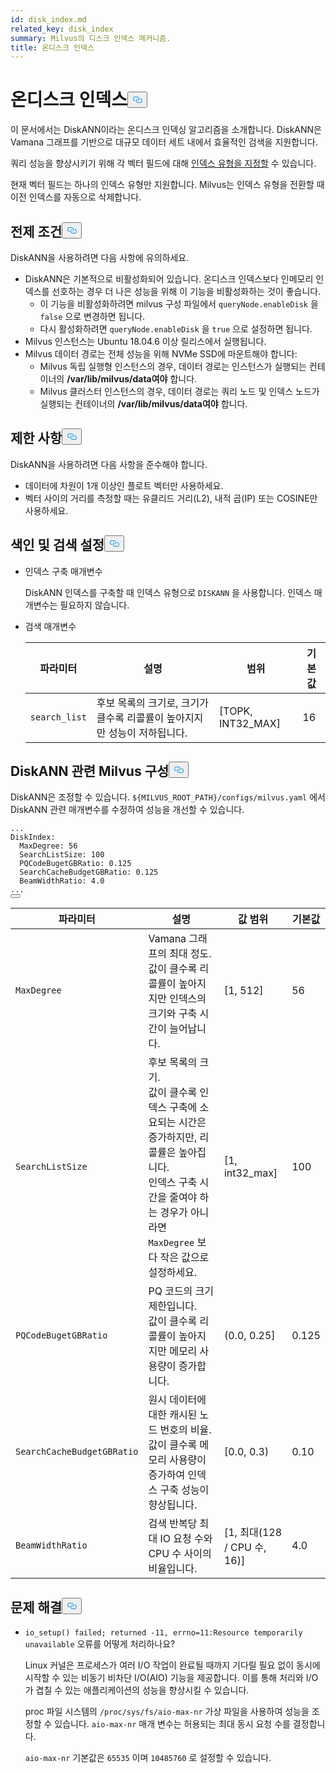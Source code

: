 ```yaml
---
id: disk_index.md
related_key: disk_index
summary: Milvus의 디스크 인덱스 메커니즘.
title: 온디스크 인덱스
---
```

<h1 id="On-disk-Index" class="common-anchor-header">온디스크 인덱스<button data-href="#On-disk-Index" class="anchor-icon" translate="no">
      <svg translate="no"
        aria-hidden="true"
        focusable="false"
        height="20"
        version="1.1"
        viewBox="0 0 16 16"
        width="16"
      >
        <path
          fill="#0092E4"
          fill-rule="evenodd"
          d="M4 9h1v1H4c-1.5 0-3-1.69-3-3.5S2.55 3 4 3h4c1.45 0 3 1.69 3 3.5 0 1.41-.91 2.72-2 3.25V8.59c.58-.45 1-1.27 1-2.09C10 5.22 8.98 4 8 4H4c-.98 0-2 1.22-2 2.5S3 9 4 9zm9-3h-1v1h1c1 0 2 1.22 2 2.5S13.98 12 13 12H9c-.98 0-2-1.22-2-2.5 0-.83.42-1.64 1-2.09V6.25c-1.09.53-2 1.84-2 3.25C6 11.31 7.55 13 9 13h4c1.45 0 3-1.69 3-3.5S14.5 6 13 6z"
        ></path>
      </svg>
    </button></h1><p>이 문서에서는 DiskANN이라는 온디스크 인덱싱 알고리즘을 소개합니다. DiskANN은 Vamana 그래프를 기반으로 대규모 데이터 세트 내에서 효율적인 검색을 지원합니다.</p>
<p>쿼리 성능을 향상시키기 위해 각 벡터 필드에 대해 <a href="/docs/ko/v2.4.x/index-vector-fields.md">인덱스 유형을 지정할</a> 수 있습니다.</p>
<div class="alert note"> 
현재 벡터 필드는 하나의 인덱스 유형만 지원합니다. Milvus는 인덱스 유형을 전환할 때 이전 인덱스를 자동으로 삭제합니다.</div>
<h2 id="Prerequisites" class="common-anchor-header">전제 조건<button data-href="#Prerequisites" class="anchor-icon" translate="no">
      <svg translate="no"
        aria-hidden="true"
        focusable="false"
        height="20"
        version="1.1"
        viewBox="0 0 16 16"
        width="16"
      >
        <path
          fill="#0092E4"
          fill-rule="evenodd"
          d="M4 9h1v1H4c-1.5 0-3-1.69-3-3.5S2.55 3 4 3h4c1.45 0 3 1.69 3 3.5 0 1.41-.91 2.72-2 3.25V8.59c.58-.45 1-1.27 1-2.09C10 5.22 8.98 4 8 4H4c-.98 0-2 1.22-2 2.5S3 9 4 9zm9-3h-1v1h1c1 0 2 1.22 2 2.5S13.98 12 13 12H9c-.98 0-2-1.22-2-2.5 0-.83.42-1.64 1-2.09V6.25c-1.09.53-2 1.84-2 3.25C6 11.31 7.55 13 9 13h4c1.45 0 3-1.69 3-3.5S14.5 6 13 6z"
        ></path>
      </svg>
    </button></h2><p>DiskANN을 사용하려면 다음 사항에 유의하세요.</p>
<ul>
<li>DiskANN은 기본적으로 비활성화되어 있습니다. 온디스크 인덱스보다 인메모리 인덱스를 선호하는 경우 더 나은 성능을 위해 이 기능을 비활성화하는 것이 좋습니다.<ul>
<li>이 기능을 비활성화하려면 milvus 구성 파일에서 <code translate="no">queryNode.enableDisk</code> 을 <code translate="no">false</code> 으로 변경하면 됩니다.</li>
<li>다시 활성화하려면 <code translate="no">queryNode.enableDisk</code> 을 <code translate="no">true</code> 으로 설정하면 됩니다.</li>
</ul></li>
<li>Milvus 인스턴스는 Ubuntu 18.04.6 이상 릴리스에서 실행됩니다.</li>
<li>Milvus 데이터 경로는 전체 성능을 위해 NVMe SSD에 마운트해야 합니다:<ul>
<li>Milvus 독립 실행형 인스턴스의 경우, 데이터 경로는 인스턴스가 실행되는 컨테이너의 <strong>/var/lib/milvus/data여야</strong> 합니다.</li>
<li>Milvus 클러스터 인스턴스의 경우, 데이터 경로는 쿼리 노드 및 인덱스 노드가 실행되는 컨테이너의 <strong>/var/lib/milvus/data여야</strong> 합니다.</li>
</ul></li>
</ul>
<h2 id="Limits" class="common-anchor-header">제한 사항<button data-href="#Limits" class="anchor-icon" translate="no">
      <svg translate="no"
        aria-hidden="true"
        focusable="false"
        height="20"
        version="1.1"
        viewBox="0 0 16 16"
        width="16"
      >
        <path
          fill="#0092E4"
          fill-rule="evenodd"
          d="M4 9h1v1H4c-1.5 0-3-1.69-3-3.5S2.55 3 4 3h4c1.45 0 3 1.69 3 3.5 0 1.41-.91 2.72-2 3.25V8.59c.58-.45 1-1.27 1-2.09C10 5.22 8.98 4 8 4H4c-.98 0-2 1.22-2 2.5S3 9 4 9zm9-3h-1v1h1c1 0 2 1.22 2 2.5S13.98 12 13 12H9c-.98 0-2-1.22-2-2.5 0-.83.42-1.64 1-2.09V6.25c-1.09.53-2 1.84-2 3.25C6 11.31 7.55 13 9 13h4c1.45 0 3-1.69 3-3.5S14.5 6 13 6z"
        ></path>
      </svg>
    </button></h2><p>DiskANN을 사용하려면 다음 사항을 준수해야 합니다.</p>
<ul>
<li>데이터에 차원이 1개 이상인 플로트 벡터만 사용하세요.</li>
<li>벡터 사이의 거리를 측정할 때는 유클리드 거리(L2), 내적 곱(IP) 또는 COSINE만 사용하세요.</li>
</ul>
<h2 id="Index-and-search-settings" class="common-anchor-header">색인 및 검색 설정<button data-href="#Index-and-search-settings" class="anchor-icon" translate="no">
      <svg translate="no"
        aria-hidden="true"
        focusable="false"
        height="20"
        version="1.1"
        viewBox="0 0 16 16"
        width="16"
      >
        <path
          fill="#0092E4"
          fill-rule="evenodd"
          d="M4 9h1v1H4c-1.5 0-3-1.69-3-3.5S2.55 3 4 3h4c1.45 0 3 1.69 3 3.5 0 1.41-.91 2.72-2 3.25V8.59c.58-.45 1-1.27 1-2.09C10 5.22 8.98 4 8 4H4c-.98 0-2 1.22-2 2.5S3 9 4 9zm9-3h-1v1h1c1 0 2 1.22 2 2.5S13.98 12 13 12H9c-.98 0-2-1.22-2-2.5 0-.83.42-1.64 1-2.09V6.25c-1.09.53-2 1.84-2 3.25C6 11.31 7.55 13 9 13h4c1.45 0 3-1.69 3-3.5S14.5 6 13 6z"
        ></path>
      </svg>
    </button></h2><ul>
<li><p>인덱스 구축 매개변수</p>
<p>DiskANN 인덱스를 구축할 때 인덱스 유형으로 <code translate="no">DISKANN</code> 을 사용합니다. 인덱스 매개변수는 필요하지 않습니다.</p></li>
<li><p>검색 매개변수</p>
<table>
<thead>
<tr><th>파라미터</th><th>설명</th><th>범위</th><th>기본값</th></tr>
</thead>
<tbody>
<tr><td><code translate="no">search_list</code></td><td>후보 목록의 크기로, 크기가 클수록 리콜률이 높아지지만 성능이 저하됩니다.</td><td>[TOPK, INT32_MAX]</td><td>16</td></tr>
</tbody>
</table>
</li>
</ul>
<h2 id="DiskANN-related-Milvus-configurations" class="common-anchor-header">DiskANN 관련 Milvus 구성<button data-href="#DiskANN-related-Milvus-configurations" class="anchor-icon" translate="no">
      <svg translate="no"
        aria-hidden="true"
        focusable="false"
        height="20"
        version="1.1"
        viewBox="0 0 16 16"
        width="16"
      >
        <path
          fill="#0092E4"
          fill-rule="evenodd"
          d="M4 9h1v1H4c-1.5 0-3-1.69-3-3.5S2.55 3 4 3h4c1.45 0 3 1.69 3 3.5 0 1.41-.91 2.72-2 3.25V8.59c.58-.45 1-1.27 1-2.09C10 5.22 8.98 4 8 4H4c-.98 0-2 1.22-2 2.5S3 9 4 9zm9-3h-1v1h1c1 0 2 1.22 2 2.5S13.98 12 13 12H9c-.98 0-2-1.22-2-2.5 0-.83.42-1.64 1-2.09V6.25c-1.09.53-2 1.84-2 3.25C6 11.31 7.55 13 9 13h4c1.45 0 3-1.69 3-3.5S14.5 6 13 6z"
        ></path>
      </svg>
    </button></h2><p>DiskANN은 조정할 수 있습니다. <code translate="no">${MILVUS_ROOT_PATH}/configs/milvus.yaml</code> 에서 DiskANN 관련 매개변수를 수정하여 성능을 개선할 수 있습니다.</p>
<pre><code translate="no" class="language-YAML">...
DiskIndex:
  MaxDegree: 56
  SearchListSize: 100
  PQCodeBugetGBRatio: 0.125
  SearchCacheBudgetGBRatio: 0.125
  BeamWidthRatio: 4.0
...
<button class="copy-code-btn"></button></code></pre>
<table>
<thead>
<tr><th>파라미터</th><th>설명</th><th>값 범위</th><th>기본값</th></tr>
</thead>
<tbody>
<tr><td><code translate="no">MaxDegree</code></td><td>Vamana 그래프의 최대 정도. <br/> 값이 클수록 리콜률이 높아지지만 인덱스의 크기와 구축 시간이 늘어납니다.</td><td>[1, 512]</td><td>56</td></tr>
<tr><td><code translate="no">SearchListSize</code></td><td>후보 목록의 크기. <br/> 값이 클수록 인덱스 구축에 소요되는 시간은 증가하지만, 리콜률은 높아집니다. <br/> 인덱스 구축 시간을 줄여야 하는 경우가 아니라면 <code translate="no">MaxDegree</code> 보다 작은 값으로 설정하세요.</td><td>[1, int32_max]</td><td>100</td></tr>
<tr><td><code translate="no">PQCodeBugetGBRatio</code></td><td>PQ 코드의 크기 제한입니다. <br/> 값이 클수록 리콜률이 높아지지만 메모리 사용량이 증가합니다.</td><td>(0.0, 0.25]</td><td>0.125</td></tr>
<tr><td><code translate="no">SearchCacheBudgetGBRatio</code></td><td>원시 데이터에 대한 캐시된 노드 번호의 비율. <br/> 값이 클수록 메모리 사용량이 증가하여 인덱스 구축 성능이 향상됩니다.</td><td>[0.0, 0.3)</td><td>0.10</td></tr>
<tr><td><code translate="no">BeamWidthRatio</code></td><td>검색 반복당 최대 IO 요청 수와 CPU 수 사이의 비율입니다.</td><td>[1, 최대(128 / CPU 수, 16)]</td><td>4.0</td></tr>
</tbody>
</table>
<h2 id="Troubleshooting" class="common-anchor-header">문제 해결<button data-href="#Troubleshooting" class="anchor-icon" translate="no">
      <svg translate="no"
        aria-hidden="true"
        focusable="false"
        height="20"
        version="1.1"
        viewBox="0 0 16 16"
        width="16"
      >
        <path
          fill="#0092E4"
          fill-rule="evenodd"
          d="M4 9h1v1H4c-1.5 0-3-1.69-3-3.5S2.55 3 4 3h4c1.45 0 3 1.69 3 3.5 0 1.41-.91 2.72-2 3.25V8.59c.58-.45 1-1.27 1-2.09C10 5.22 8.98 4 8 4H4c-.98 0-2 1.22-2 2.5S3 9 4 9zm9-3h-1v1h1c1 0 2 1.22 2 2.5S13.98 12 13 12H9c-.98 0-2-1.22-2-2.5 0-.83.42-1.64 1-2.09V6.25c-1.09.53-2 1.84-2 3.25C6 11.31 7.55 13 9 13h4c1.45 0 3-1.69 3-3.5S14.5 6 13 6z"
        ></path>
      </svg>
    </button></h2><ul>
<li><p><code translate="no">io_setup() failed; returned -11, errno=11:Resource temporarily unavailable</code> 오류를 어떻게 처리하나요?</p>
<p>Linux 커널은 프로세스가 여러 I/O 작업이 완료될 때까지 기다릴 필요 없이 동시에 시작할 수 있는 비동기 비차단 I/O(AIO) 기능을 제공합니다. 이를 통해 처리와 I/O가 겹칠 수 있는 애플리케이션의 성능을 향상시킬 수 있습니다.</p>
<p>proc 파일 시스템의 <code translate="no">/proc/sys/fs/aio-max-nr</code> 가상 파일을 사용하여 성능을 조정할 수 있습니다. <code translate="no">aio-max-nr</code> 매개 변수는 허용되는 최대 동시 요청 수를 결정합니다.</p>
<p><code translate="no">aio-max-nr</code> 기본값은 <code translate="no">65535</code> 이며 <code translate="no">10485760</code> 로 설정할 수 있습니다.</p></li>
</ul>
